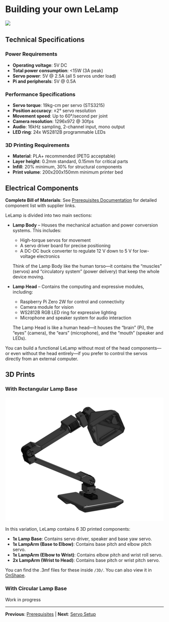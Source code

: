 # Building your own LeLamp

![](./assets/schematics.jpg)

## Technical Specifications

### Power Requirements

- **Operating voltage**: 5V DC
- **Total power consumption**: <15W (3A peak)
- **Servo power**: 5V @ 2.5A (all 5 servos under load)
- **Pi and peripherals**: 5V @ 0.5A

### Performance Specifications

- **Servo torque**: 19kg-cm per servo (STS3215)
- **Position accuracy**: ±2° servo resolution
- **Movement speed**: Up to 60°/second per joint
- **Camera resolution**: 1296x972 @ 30fps
- **Audio**: 16kHz sampling, 2-channel input, mono output
- **LED ring**: 24x WS2812B programmable LEDs

### 3D Printing Requirements

- **Material**: PLA+ recommended (PETG acceptable)
- **Layer height**: 0.2mm standard, 0.15mm for critical parts
- **Infill**: 20% minimum, 30% for structural components
- **Print volume**: 200x200x150mm minimum printer bed

## Electrical Components

**Complete Bill of Materials**: See [Prerequisites Documentation](./0.%20Prerequisites.md#bill-of-materials) for detailed component list with supplier links.

LeLamp is divided into two main sections:

- **Lamp Body** – Houses the mechanical actuation and power conversion systems. This includes:

  - High-torque servos for movement
  - A servo driver board for precise positioning
  - A DC-DC buck converter to regulate 12 V down to 5 V for low-voltage electronics

  Think of the Lamp Body like the human torso—it contains the “muscles” (servos) and “circulatory system” (power delivery) that keep the whole device moving.

- **Lamp Head** – Contains the computing and expressive modules, including:

  - Raspberry Pi Zero 2W for control and connectivity
  - Camera module for vision
  - WS2812B RGB LED ring for expressive lighting
  - Microphone and speaker system for audio interaction

  The Lamp Head is like a human head—it houses the “brain” (Pi), the “eyes” (camera), the “ears” (microphone), and the “mouth” (speaker and LEDs).

You can build a functional LeLamp without most of the head components—or even without the head entirely—if you prefer to control the servos directly from an external computer.

## 3D Prints

### With Rectangular Lamp Base

![3D Lamp](./assets/images/1_lamp_3d.png)

In this variation, LeLamp contains 6 3D printed components:

- **1x Lamp Base**: Contains servo driver, speaker and base yaw servo.
- **1x LampArm (Base to Elbow)**: Contains base pitch and elbow pitch servo.
- **1x LampArm (Elbow to Wrist)**: Contains elbow pitch and wrist roll servo.
- **2x LampArm (Wrist to Head)**: Contains base pitch or wrist pitch servo.

You can find the .3mf files for these inside `/3D/`. You can also view it in [OnShape](https://cad.onshape.com/documents/16c9706360b5ad34f9c8db49/w/2edfa54c83253c120fbc9e58/e/a7196194821d9cfe2842a44a?renderMode=0&uiState=68a066a8be10690aa3429850).

### With Circular Lamp Base

Work in progress

---

**Previous**: [Prerequisites](./0.%20Prerequisites.md) | **Next**: [Servo Setup](./2.%20Servos.md)

